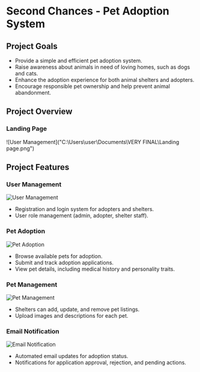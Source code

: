 # **Second Chances - Pet Adoption System**

## Project Goals
- Provide a simple and efficient pet adoption system.
- Raise awareness about animals in need of loving homes, such as dogs and cats.
- Enhance the adoption experience for both animal shelters and adopters.
- Encourage responsible pet ownership and help prevent animal abandonment.

## Project Overview

### Landing Page
![User Management]("C:\Users\user\Documents\VERY FINAL\Landing page.png")











## Project Features

### User Management
![User Management](https://your-image-url.com/user-management.png)
- Registration and login system for adopters and shelters.
- User role management (admin, adopter, shelter staff).

### Pet Adoption
![Pet Adoption](https://your-image-url.com/pet-adoption.png)
- Browse available pets for adoption.
- Submit and track adoption applications.
- View pet details, including medical history and personality traits.

### Pet Management
![Pet Management](https://your-image-url.com/pet-management.png)
- Shelters can add, update, and remove pet listings.
- Upload images and descriptions for each pet.

### Email Notification
![Email Notification](https://your-image-url.com/email-notification.png)
- Automated email updates for adoption status.
- Notifications for application approval, rejection, and pending actions.
